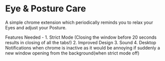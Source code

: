 # Eye & Posture Care
A simple chrome extension which periodically reminds you to relax your Eyes and adjust your Posture. 

Features Needed -
    1. Strict Mode (Closing the window before 20 seconds results in closing of all the tabs!)
    2. Improved Design
    3. Sound 
    4. Desktop Notifications when chrome is inactive as it would be annoying if suddenly a new window opening from the background(when strict mode off)